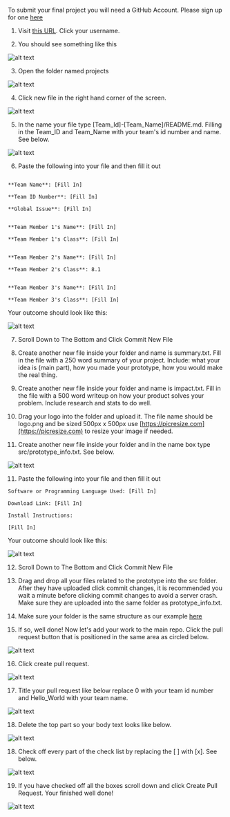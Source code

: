 To submit your final project you will need a GitHub Account. Please sign up for one [here](https://github.com/join)

1. Visit [this URL](https://github.com/gemssingaporestudentcouncil/innovationweek2020/fork). Click your username.

2. You should see something like this

![alt text](https://github.com/gemssingaporestudentcouncil/innovationweek2020/blob/master/resources/submitimages/Screen%20Shot%202019-12-29%20at%209.13.46%20AM.png "Your new forked Repo")

3. Open the folder named projects

![alt text](https://github.com/gemssingaporestudentcouncil/innovationweek2020/blob/master/resources/submitimages/Screen%20Shot%202019-12-29%20at%209.13.46%20AM%20Edited.png?raw=true)

4. Click new file in the right hand corner of the screen.

![alt text](https://github.com/gemssingaporestudentcouncil/innovationweek2020/blob/master/resources/submitimages/Screen%20Shot%202019-12-29%20at%209.14.02%20AM.png?raw=true)

5. In the name your file type [Team_Id]-[Team_Name]/README.md. Filling in the Team_ID and Team_Name with your team's id number and name. See below.

![alt text](https://github.com/gemssingaporestudentcouncil/innovationweek2020/blob/master/resources/submitimages/Screen%20Shot%202019-12-29%20at%209.15.25%20AM.png?raw=true)

6. Paste the following into your file and then fill it out

```

**Team Name**: [Fill In]

**Team ID Number**: [Fill In]

**Global Issue**: [Fill In]


**Team Member 1's Name**: [Fill In]

**Team Member 1's Class**: [Fill In]


**Team Member 2's Name**: [Fill In]

**Team Member 2's Class**: 8.1


**Team Member 3's Name**: [Fill In]

**Team Member 3's Class**: [Fill In]

```

Your outcome should look like this:

![alt text](https://github.com/gemssingaporestudentcouncil/innovationweek2020/blob/master/resources/submitimages/Screen%20Shot%202019-12-29%20at%209.21.55%20AM.png?raw=true)

7. Scroll Down to The Bottom and Click Commit New File

8. Create another new file inside your folder and name is summary.txt. Fill in the file with a 250 word summary of your project. Include: what your idea is (main part), how you made your prototype, how you would make the real thing.

9. Create another new file inside your folder and name is impact.txt. Fill in the file with a 500 word writeup on how your product solves your problem. Include research and stats to do well.

10. Drag your logo into the folder and upload it. The file name should be logo.png and be sized 500px x 500px use [https://picresize.com](https://picresize.com) to resize your image if needed.

10. Create another new file inside your folder and in the name box type src/prototype_info.txt. See below.

![alt text](https://github.com/gemssingaporestudentcouncil/innovationweek2020/blob/master/resources/submitimages/Screen%20Shot%202019-12-29%20at%209.27.45%20AM.png?raw=true)

11. Paste the following into your file and then fill it out

```
Software or Programming Language Used: [Fill In]

Download Link: [Fill In]

Install Instructions: 

[Fill In]

```

Your outcome should look like this:

![alt text](https://github.com/gemssingaporestudentcouncil/innovationweek2020/blob/master/resources/submitimages/Screen%20Shot%202019-12-29%20at%2011.00.20%20AM.png?raw=true)

12. Scroll Down to The Bottom and Click Commit New File

13. Drag and drop all your files related to the prototype into the src folder. After they have uploaded click commit changes, it is recommended you wait a minute before clicking commit changes to avoid a server crash. Make sure they are uploaded into the same folder as prototype_info.txt.

14. Make sure your folder is the same structure as our example [here](https://github.com/gemssingaporestudentcouncil/innovationweek2020/tree/master/projects/0-Hello_World)

15. If so, well done! Now let's add your work to the main repo. Click the pull request button that is positioned in the same area as circled below.

![alt text](https://github.com/gemssingaporestudentcouncil/innovationweek2020/blob/master/resources/submitimages/Screen%20Shot%202019-12-29%20at%209.32.22%20AM.png?raw=true)

16. Click create pull request.

![alt text](https://github.com/gemssingaporestudentcouncil/innovationweek2020/blob/master/resources/submitimages/Screen%20Shot%202019-12-29%20at%209.32.46%20AM.png?raw=true)

17. Title your pull request like below replace 0 with your team id number and Hello_World with your team name.

![alt text](https://github.com/gemssingaporestudentcouncil/innovationweek2020/blob/master/resources/submitimages/Screen%20Shot%202019-12-29%20at%209.33.56%20AM.png?raw=true)

18. Delete the top part so your body text looks like below.

![alt text](https://github.com/gemssingaporestudentcouncil/innovationweek2020/blob/master/resources/submitimages/Screen%20Shot%202019-12-29%20at%209.34.06%20AM.png?raw=true)

18. Check off every part of the check list by replacing the [ ] with [x]. See below.

![alt text](https://github.com/gemssingaporestudentcouncil/innovationweek2020/blob/master/resources/submitimages/Screen%20Shot%202019-12-29%20at%209.34.14%20AM.png?raw=true)

19. If you have checked off all the boxes scroll down and click Create Pull Request. Your finished well done!

![alt text](https://github.com/gemssingaporestudentcouncil/innovationweek2020/blob/master/resources/submitimages/pr.png?raw=true)
